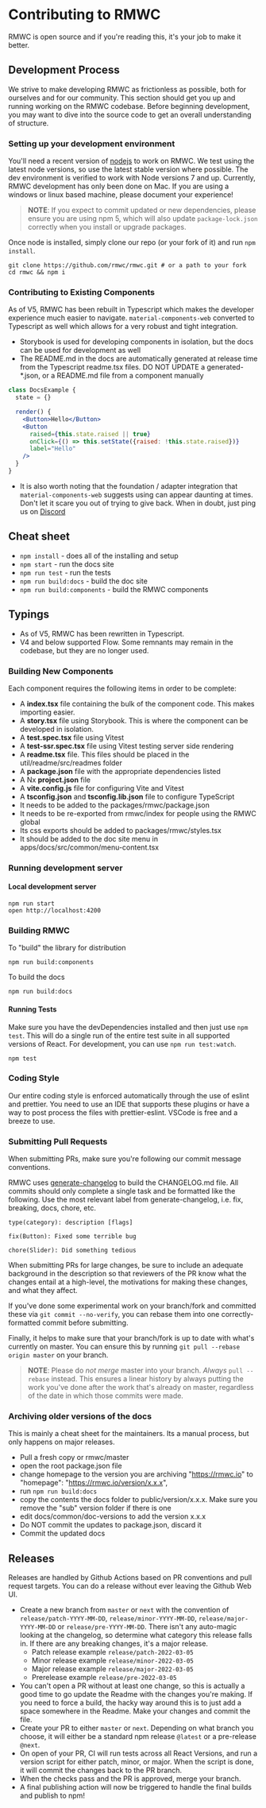 # Contributing to RMWC

RMWC is open source and if you're reading this, it's your job to make it better.

## Development Process

We strive to make developing RMWC as frictionless as possible, both for ourselves and for our community. This section should get you up and running working on the RMWC codebase. Before beginning development, you may want to dive into the source code to get an overall understanding of structure.

### Setting up your development environment

You'll need a recent version of [nodejs](https://nodejs.org/en/) to work on RMWC. We test using the latest node versions, so use the latest stable version where possible. The dev environment is verified to work with Node versions 7 and up. Currently, RMWC development has only been done on Mac. If you are using a windows or linux based machine, please document your experience!

> **NOTE**: If you expect to commit updated or new dependencies, please ensure you are using npm 5, which will
> also update `package-lock.json` correctly when you install or upgrade packages.

Once node is installed, simply clone our repo (or your fork of it) and run `npm install`.

```
git clone https://github.com/rmwc/rmwc.git # or a path to your fork
cd rmwc && npm i
```

### Contributing to Existing Components

As of V5, RMWC has been rebuilt in Typescript which makes the developer experience much easier to navigate. `material-components-web` converted to Typescript as well which allows for a very robust and tight integration.

- Storybook is used for developing components in isolation, but the docs can be used for development as well
- The README.md in the docs are automatically generated at release time from the Typescript readme.tsx files. DO NOT UPDATE a generated-\*.json, or a README.md file from a component manually

```jsx
class DocsExample {
  state = {}

  render() {
    <Button>Hello</Button>
    <Button
      raised={this.state.raised || true}
      onClick={() => this.setState({raised: !this.state.raised})}
      label="Hello"
    />
  }
}
```

- It is also worth noting that the foundation / adapter integration that `material-components-web` suggests using can appear daunting at times. Don't let it scare you out of trying to give back. When in doubt, just ping us on [Discord](https://discordapp.com/invite/4BSUxCW)

## Cheat sheet

- `npm install` - does all of the installing and setup
- `npm start` - run the docs site
- `npm run test` - run the tests
- `npm run build:docs` - build the doc site
- `npm run build:components` - build the RMWC components

## Typings

- As of V5, RMWC has been rewritten in Typescript.
- V4 and below supported Flow. Some remnants may remain in the codebase, but they are no longer used.

### Building New Components

Each component requires the following items in order to be complete:

- A **index.tsx** file containing the bulk of the component code. This makes importing easier.
- A **story.tsx** file using Storybook. This is where the component can be developed in isolation.
- A **test.spec.tsx** file using Vitest
- A **test-ssr.spec.tsx** file using Vitest testing server side rendering
- A **readme.tsx** file. This files should be placed in the util/readme/src/readmes folder
- A **package.json** file with the appropriate dependencies listed
- A Nx **project.json** file
- A **vite.config.js** file for configuring Vite and Vitest
- A **tsconfig.json** and **tsconfig.lib.json** file to configure TypeScript
- It needs to be added to the packages/rmwc/package.json
- It needs to be re-exported from rmwc/index for people using the RMWC global
- Its css exports should be added to packages/rmwc/styles.tsx
- It should be added to the doc site menu in apps/docs/src/common/menu-content.tsx

### Running development server

#### Local development server

```
npm run start
open http://localhost:4200
```

### Building RMWC

To "build" the library for distribution

```
npm run build:components
```

To build the docs

```
npm run build:docs
```

#### Running Tests

Make sure you have the devDependencies installed and then just use `npm test`. This will do a single run of the entire test suite in all supported versions of React. For development, you can use `npm run test:watch`.

```
npm test
```

### Coding Style

Our entire coding style is enforced automatically through the use of eslint and prettier. You need to use an IDE that supports these plugins or have a way to post process the files with prettier-eslint. VSCode is free and a breeze to use.

### Submitting Pull Requests

When submitting PRs, make sure you're following our commit message conventions.

RMWC uses [generate-changelog](https://www.npmjs.com/package/generate-changelog) to build the CHANGELOG.md file. All commits should only complete a single task and be formatted like the following. Use the most relevant label from generate-changelog, i.e. fix, breaking, docs, chore, etc.

```
type(category): description [flags]

fix(Button): Fixed some terrible bug

chore(Slider): Did something tedious
```

When submitting PRs for large changes, be sure to include an adequate background in the description
so that reviewers of the PR know what the changes entail at a high-level, the motivations for making
these changes, and what they affect.

If you've done some experimental work on your branch/fork and committed these via `git commit --no-verify`, you can rebase them into one correctly-formatted commit before submitting.

Finally, it helps to make sure that your branch/fork is up to date with what's currently on master. You can ensure this by running `git pull --rebase origin master` on your branch.

> **NOTE**: Please do _not merge_ master into your branch. _Always_ `pull --rebase` instead. This ensures a linear history by always putting the work you've done after the work that's already on master, regardless of the date in which those commits were made.

### Archiving older versions of the docs

This is mainly a cheat sheet for the maintainers. Its a manual process, but only happens on major releases.

- Pull a fresh copy or rmwc/master
- open the root package.json file
- change homepage to the version you are archiving "https://rmwc.io" to "homepage": "https://rmwc.io/version/x.x.x",
- run `npm run build:docs`
- copy the contents the docs folder to public/version/x.x.x. Make sure you remove the "sub" version folder if there is one
- edit docs/common/doc-versions to add the version x.x.x
- Do NOT commit the updates to package.json, discard it
- Commit the updated docs

## Releases

Releases are handled by Github Actions based on PR conventions and pull request targets. You can do a release without ever leaving the Github Web UI.

- Create a new branch from `master` or `next` with the convention of `release/patch-YYYY-MM-DD`, `release/minor-YYYY-MM-DD`, `release/major-YYYY-MM-DD` or `release/pre-YYYY-MM-DD`. There isn't any auto-magic looking at the changelog, so determine what category this release falls in. If there are any breaking changes, it's a major release.
  - Patch release example `release/patch-2022-03-05`
  - Minor release example `release/minor-2022-03-05`
  - Major release example `release/major-2022-03-05`
  - Prerelease example `release/pre-2022-03-05`
- You can't open a PR without at least one change, so this is actually a good time to go update the Readme with the changes you're making. If you need to force a build, the hacky way around this is to just add a space somewhere in the Readme. Make your changes and commit the file.
- Create your PR to either `master` or `next`. Depending on what branch you choose, it will either be a standard npm release `@latest` or a pre-release `@next`.
- On open of your PR, CI will run tests across all React Versions, and run a version script for either patch, minor, or major. When the script is done, it will commit the changes back to the PR branch.
- When the checks pass and the PR is approved, merge your branch.
- A final publishing action will now be triggered to handle the final builds and publish to npm!
